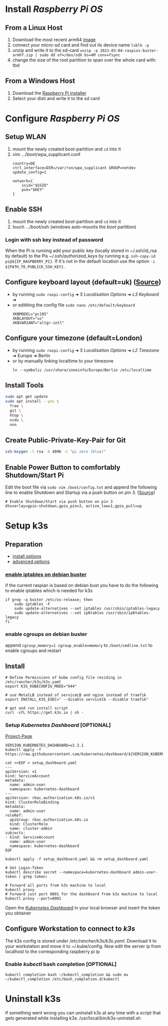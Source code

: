 # Install *Raspberry Pi OS*

## From a Linux Host

1. Download the most recent arm64 [image](http://downloads.raspberrypi.org/raspios_arm64/images/)
2. connect your micro-sd card and find out its device name `lsblk -p`
3. unzip and write it to the sd-card `unzip -p 2021-03-04-raspios-buster-armhf.zip | sudo dd of=/dev/sdX bs=4M conv=fsync`
4. change the size of the root partition to span over the whole card with: tbd

## From a Windows Host

1. Download the [Raspberry Pi installer](https://www.raspberrypi.org/software/)
2. Select your disti and write it to the sd card


# Configure *Raspberry Pi OS*

## Setup WLAN

1. mount the newly created boot-partition and `cd` into it
2. vim .../boot/wpa_supplicant.conf
   ```
   country=DE
   ctrl_interface=DIR=/var/run/wpa_supplicant GROUP=netdev
   update_config=1
     
   network={
       ssid="$SSID"
       psk="$KEY"
   }
   ``` 

## Enable SSH

1. mount the newly created boot-partition and `cd` into it
2. touch .../boot/ssh (windows auto-mounts the *boot* partition)

### Login with ssh key instead of password

When the Pi is running add your public key (locally stored in \~/.ssh/id_rsa by default) to the Pis *\~/.ssh/authorized_keys* by running e.g. `ssh-copy-id pi@${IP_RASPBERRY_PI}`. If it's not in the default location use the option `-i ${PATH_TO_PUBLICK_SSH_KEY}`.

## Configure keyboard layout (default=uk) ([Source](https://www.makeuseof.com/change-keyboard-layout-raspberry-pi/))

- by running `sudo raspi-config` ➜ *5 Localisation Options* ➜ *L3 Keyboard* ➜
- or edititing the config file `sudo nano /etc/default/keyboard`
  ```
  XKBMODEL="pc105"
  XKBLAYOUT="us"
  XKBVARIANT="altgr-intl"
  ```
  


## Configure your timezone (default=London)

- by running `sudo raspi-config` ➜ *5 Localisation Options* ➜ *L2 Timezone* ➜ Europe ➜ Berlin
- or by manually linking localtime to your timezone
  ```
  ln --symbolic /usr/share/zoneinfo/Europe/Berlin /etc/localtime
  ```

## Install Tools

```bash
sudo apt get update
sudo apt install --yes \
  free \
  git \
  htop \
  ncdu \
  nnn
```

## Create Public-Private-Key-Pair for Git

```bash
ssh-keygen -t rsa -b 4096 -C "pi zero (blue)"
```

## Enable Power Button to comfortably Shutdown/Start Pi

Edit the boot file via `sudo vim /boot/config.txt` and append the following line to
enable Shutdown and Startup via a push button on pin 3. ([Source](https://bitreporter.de/raspberrypi/richtiger-an-ausschalter-fur-den-raspberry-pi/#Ein-Ausschalter_in_der_Raspberry_Pi_Firmware_aktivieren))

```
# Enable Shutdown/Start via push button on pin 3
dtoverlay=gpio-shutdown,gpio_pin=3, active_low=1,gpio_pull=up
```

# Setup k3s

## Preparation

- [install options](https://rancher.com/docs/k3s/latest/en/installation/install-options/)
- [advanced options](https://rancher.com/docs/k3s/latest/en/advanced/)

### [enable iptables on debian buster](https://rancher.com/docs/k3s/latest/en/advanced/#enabling-legacy-iptables-on-raspbian-buster)

if the current raspian is based on debian bust you have to do the following to enable iptables which is needed for k3s

```
if grep -q buster /etc/os-release; then
    sudo iptables -F
    sudo update-alternatives --set iptables /usr/sbin/iptables-legacy
    sudo update-alternatives --set ip6tables /usr/sbin/ip6tables-legacy
fi
```

### enable cgroups on debian buster

append `cgroup_memory=1 cgroup_enable=memory` to `/boot/cmdline.txt` to enable cgroups and restart

## Install

```
# Define Permissions of kube config file residing in /etc/rancher/k3s/k3s.yaml
export K3S_KUBECONFIG_MODE="644"

# use MetalLB instead of serviceLB and nginx instead of traefik
export INSTALL_K3S_EXEC=" --disable servicelb --disable traefik"

# get and run install script
curl -sfL https://get.k3s.io | sh -
```

### Setup *Kubernetes Dashboard* [OPTIONAL]

[Project-Page](https://github.com/kubernetes/dashboard)

```
VERSION_KUBERNETES_DASHBOARD=v2.3.1
kubectl apply -f https://raw.githubusercontent.com/kubernetes/dashboard/${VERSION_KUBERNETES_DASHBOARD}/aio/deploy/recommended.yaml

cat <<EOF > setup_dashboard.yaml
---
apiVersion: v1
kind: ServiceAccount
metadata:
  name: admin-user
  namespace: kubernetes-dashboard
---
apiVersion: rbac.authorization.k8s.io/v1
kind: ClusterRoleBinding
metadata:
  name: admin-user
roleRef:
  apiGroup: rbac.authorization.k8s.io
  kind: ClusterRole
  name: cluster-admin
subjects:
- kind: ServiceAccount
  name: admin-user
  namespace: kubernetes-dashboard
EOF

kubectl apply -f setup_dashboard.yaml && rm setup_dashboard.yaml

# Get Login-Token
kubectl describe secret --namespace=kubernetes-dashboard admin-user-token | grep token:

# Forward all ports from k3s machine to local
kubectl proxy
# Forward just port 8001 for the dashboard from k3s machine to local
kubectl proxy --port=8001
```

Open the *[Kubernetes Dashboard](http://localhost:8001/api/v1/namespaces/kubernetes-dashboard/services/https:kubernetes-dashboard:/proxy)* in your local browser and insert the token you obtainer

## Configure Workstation to connect to *k3s*

The  k3s config is stored under */etc/rancher/k3s/k3s.yaml*. Download it to your workstation and move it to ~/.kube/config. Now edit the server ip from localhost to the corresponding raspberry pi ip

### Enable *kubectl* bash completion [OPTIONAL]

```
kubectl completion bash ~/kubectl_completion && sudo mv ~/kubectl_completion /etc/bash_completion.d/kubectl
```

# Uninstall k3s

If something went wrong you can uninstall k3s at any time with a script that gets generated while installing k3s: /usr/local/bin/k3s-uninstall.sh
